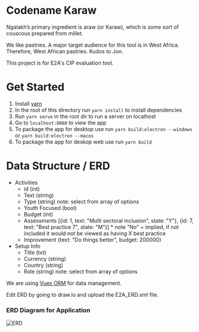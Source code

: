 # Codename Karaw
Ngalakh’s primary ingredient is araw (or Karaw), which is some sort of couscous prepared from millet.

We like pastries. A major target audience for this tool is in West Africa. Therefore, West African pastries. Kudos to Jon.

This project is for E2A's CIP evaluation tool.

# Get Started
1) Install [yarn](https://yarnpkg.com/lang/en/)
2) In the root of this directory run `yarn install` to install dependencies
3) Run `yarn serve` in the root dir to run a server on localhost
4) Go to `localhost:8080` to view the app
5) To package the app for desktop use run `yarn build:electron --windows` or `yarn build:electron --macos`
6) To package the app for deskop web use run `yarn build`

# Data Structure / ERD
- Activities
  - id (int)
  - Text (string)
  - Type (string) note: select from array of options
  - Youth Focused (bool)
  - Budget (int)
  - Assessments [{id: 1, text: "Multi sectoral inclusion", state: "Y"}, {id: 7, text: "Best practice 7", state: "M"}] * note "No" = implied, if not included it would not be viewed as having X best practice
  - Improvement {text: "Do things better", budget: 200000}
- Setup Info
  - Title (txt)
  - Currency (string)
  - Country (string)
  - Role (string) note: select from array of options

We are using [Vuex ORM](https://vuex-orm.github.io/vuex-orm/) for data management.

Edit ERD by going to draw.io and upload the E2A_ERD.xml file.

### ERD Diagram for Application
![ERD](E2A_ERD.png)
